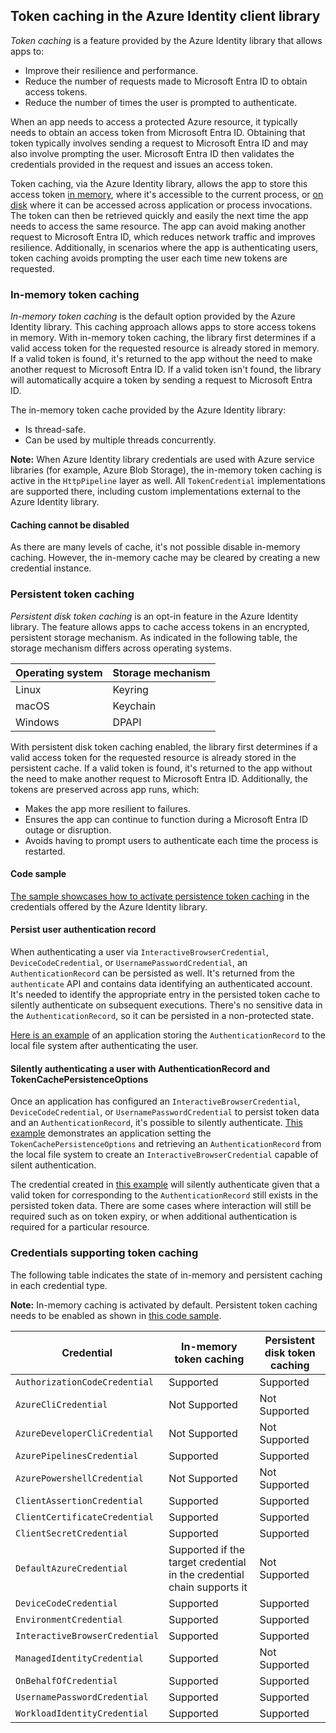 ## Token caching in the Azure Identity client library

_Token caching_ is a feature provided by the Azure Identity library that allows apps to:

- Improve their resilience and performance.
- Reduce the number of requests made to Microsoft Entra ID to obtain access tokens.
- Reduce the number of times the user is prompted to authenticate.

When an app needs to access a protected Azure resource, it typically needs to obtain an access token from Microsoft Entra ID. Obtaining that token typically involves sending a request to Microsoft Entra ID and may also involve prompting the user. Microsoft Entra ID then validates the credentials provided in the request and issues an access token.

Token caching, via the Azure Identity library, allows the app to store this access token [in memory](#in-memory-token-caching), where it's accessible to the current process, or [on disk](#persistent-token-caching) where it can be accessed across application or process invocations. The token can then be retrieved quickly and easily the next time the app needs to access the same resource. The app can avoid making another request to Microsoft Entra ID, which reduces network traffic and improves resilience. Additionally, in scenarios where the app is authenticating users, token caching avoids prompting the user each time new tokens are requested.

### In-memory token caching

_In-memory token caching_ is the default option provided by the Azure Identity library. This caching approach allows apps to store access tokens in memory. With in-memory token caching, the library first determines if a valid access token for the requested resource is already stored in memory. If a valid token is found, it's returned to the app without the need to make another request to Microsoft Entra ID. If a valid token isn't found, the library will automatically acquire a token by sending a request to Microsoft Entra ID.

The in-memory token cache provided by the Azure Identity library:

- Is thread-safe.
- Can be used by multiple threads concurrently.

**Note:** When Azure Identity library credentials are used with Azure service libraries (for example, Azure Blob Storage), the in-memory token caching is active in the `HttpPipeline` layer as well. All `TokenCredential` implementations are supported there, including custom implementations external to the Azure Identity library.

#### Caching cannot be disabled

As there are many levels of cache, it's not possible disable in-memory caching. However, the in-memory cache may be cleared by creating a new credential instance.

### Persistent token caching

_Persistent disk token caching_ is an opt-in feature in the Azure Identity library. The feature allows apps to cache access tokens in an encrypted, persistent storage mechanism. As indicated in the following table, the storage mechanism differs across operating systems.

| Operating system | Storage mechanism |
| ---------------- | ----------------- |
| Linux            | Keyring           |
| macOS            | Keychain          |
| Windows          | DPAPI             |

With persistent disk token caching enabled, the library first determines if a valid access token for the requested resource is already stored in the persistent cache. If a valid token is found, it's returned to the app without the need to make another request to Microsoft Entra ID. Additionally, the tokens are preserved across app runs, which:

- Makes the app more resilient to failures.
- Ensures the app can continue to function during a Microsoft Entra ID outage or disruption.
- Avoids having to prompt users to authenticate each time the process is restarted.

#### Code sample

[The sample showcases how to activate persistence token caching](https://github.com/Azure/azure-sdk-for-js/blob/main/sdk/identity/identity/samples/AzureIdentityExamples.md#persist-the-token-cache) in the credentials offered by the Azure Identity library.

#### Persist user authentication record

When authenticating a user via `InteractiveBrowserCredential`, `DeviceCodeCredential`, or `UsernamePasswordCredential`, an `AuthenticationRecord` can be persisted as well. It's returned from the `authenticate` API and contains data identifying an authenticated account. It's needed to identify the appropriate entry in the persisted token cache to silently authenticate on subsequent executions. There's no sensitive data in the `AuthenticationRecord`, so it can be persisted in a non-protected state.

[Here is an example](https://github.com/Azure/azure-sdk-for-js/blob/main/sdk/identity/identity/samples/AzureIdentityExamples.md#persist-the-authentication-record) of an application storing the `AuthenticationRecord` to the local file system after authenticating the user.

#### Silently authenticating a user with AuthenticationRecord and TokenCachePersistenceOptions

Once an application has configured an `InteractiveBrowserCredential`, `DeviceCodeCredential`, or `UsernamePasswordCredential` to persist token data and an `AuthenticationRecord`, it's possible to silently authenticate. [This example](https://github.com/Azure/azure-sdk-for-js/blob/main/sdk/identity/identity/samples/AzureIdentityExamples.md#silent-authentication-with-authentication-record-and-token-cache-persistence-options) demonstrates an application setting the `TokenCachePersistenceOptions` and retrieving an `AuthenticationRecord` from the local file system to create an `InteractiveBrowserCredential` capable of silent authentication.

The credential created in [this example](https://github.com/Azure/azure-sdk-for-js/blob/main/sdk/identity/identity/samples/AzureIdentityExamples.md#silent-authentication-with-authentication-record-and-token-cache-persistence-options) will silently authenticate given that a valid token for corresponding to the `AuthenticationRecord` still exists in the persisted token data. There are some cases where interaction will still be required such as on token expiry, or when additional authentication is required for a particular resource.

### Credentials supporting token caching

The following table indicates the state of in-memory and persistent caching in each credential type.

**Note:** In-memory caching is activated by default. Persistent token caching needs to be enabled as shown in [this code sample](#code-sample).

| Credential                     | In-memory token caching                                                | Persistent disk token caching |
| ------------------------------ | ---------------------------------------------------------------------- | ----------------------------- |
| `AuthorizationCodeCredential`  | Supported                                                              | Supported                     |
| `AzureCliCredential`           | Not Supported                                                          | Not Supported                 |
| `AzureDeveloperCliCredential`  | Not Supported                                                          | Not Supported                 |
| `AzurePipelinesCredential`     | Supported                                                              | Supported                     |
| `AzurePowershellCredential`    | Not Supported                                                          | Not Supported                 |
| `ClientAssertionCredential`    | Supported                                                              | Supported                     |
| `ClientCertificateCredential`  | Supported                                                              | Supported                     |
| `ClientSecretCredential`       | Supported                                                              | Supported                     |
| `DefaultAzureCredential`       | Supported if the target credential in the credential chain supports it | Not Supported                 |
| `DeviceCodeCredential`         | Supported                                                              | Supported                     |
| `EnvironmentCredential`        | Supported                                                              | Supported                     |
| `InteractiveBrowserCredential` | Supported                                                              | Supported                     |
| `ManagedIdentityCredential`    | Supported                                                              | Not Supported                 |
| `OnBehalfOfCredential`         | Supported                                                              | Supported                     |
| `UsernamePasswordCredential`   | Supported                                                              | Supported                     |
| `WorkloadIdentityCredential`   | Supported                                                              | Supported                     |
